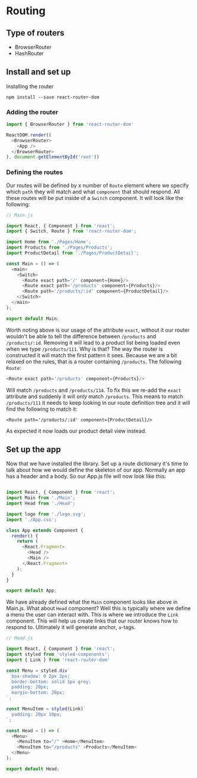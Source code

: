 # Routing

## Type of routers

- BrowserRouter
- HashRouter


## Install and set up
Installing the router

```
npm install --save react-router-dom
```

### Adding the router

```js
import { BrowserRouter } from 'react-router-dom'

ReactDOM.render((
  <BrowserRouter>
    <App />
  </BrowserRouter>
), document.getElementById('root'))
```

### Defining the routes

Our routes will be defined by x number of `Route` element where we specify which `path` they will match and what `component` that should respond. All these routes will be put inside of a `Switch` component. It will look like the following:

```js
// Main.js

import React, { Component } from 'react';
import { Switch, Route } from 'react-router-dom';

import Home from './Pages/Home';
import Products from './Pages/Products';
import ProductDetail from './Pages/ProductDetail';

const Main = () => (
  <main>
    <Switch>
      <Route exact path='/' component={Home}/>
      <Route exact path='/products' component={Products}/>
      <Route path='/products/:id' component={ProductDetail}/>
    </Switch>
  </main>
);

export default Main;
```

Worth noting above is our usage of the attribute `exact`, without it our router wouldn't be able to tell the difference between `/products` and `/products/:id`. Removing it will lead to a product list being loaded even when we type `/products/111`. Why is that? The way the router is constructed it will match the first pattern it sees. Because we are a bit relaxed on the rules, that is a router containing `/products`. The following `Route`:

```js
<Route exact path='/products' component={Products}/>
```

Will match `/products` and `/products/114`. To fix this we re-add the `exact` attribute and suddenly it will *only* match `/products`. This means to match `/products/111` it needs to keep looking in our route definition tree and it will find the following to match it:

```
<Route path='/products/:id' component={ProductDetail}/>
```

As expected it now loads our product detail view instead.

## Set up the app
Now that we have installed the library. Set up a route dictionary it's time to talk about how we would define the skeleton of our app. Normally an app has a header and a body. So our App.js file will now look like this:

```js

import React, { Component } from 'react';
import Main from './Main';
import Head from './Head';

import logo from './logo.svg';
import './App.css';

class App extends Component {
  render() {
    return (
      <React.Fragment>
        <Head />
        <Main />
      </React.Fragment>
    );
  }
}

export default App;
```

We have already defined what the `Main` component looks like above in Main.js. What about `Head` component? Well this is typically where we define a menu the user can interact with. This is where we introduce the `Link` component. This will help us create links that our router knows how to respond to. Ultimately it will generate anchor, `a`-tags.

```js
// Head.js

import React, { Component } from 'react';
import styled from 'styled-components';
import { Link } from 'react-router-dom'

const Menu = styled.div`
  box-shadow: 0 2px 2px;
  border-bottom: solid 1px grey;
  padding: 20px;
  margin-bottom: 20px;
`;

const MenuItem = styled(Link)`
  padding: 20px 10px;
`;

const Head = () => (
  <Menu>
    <MenuItem to="/" >Home</MenuItem>
    <MenuItem to="/products" >Products</MenuItem>
  </Menu>
);

export default Head;

```

